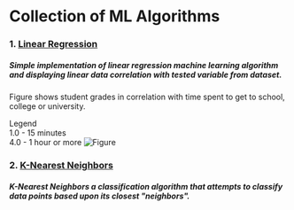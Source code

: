 # Collection of ML Algorithms

### 1. [Linear Regression](https://github.com/alexandrujeman/ml-algorithms/tree/master/linear-regression)

##### Simple implementation of linear regression machine learning algorithm and displaying linear data correlation with tested variable from dataset.

Figure shows student grades in correlation with time spent to get to school, college or university.  

Legend  
1.0 - 15 minutes  
4.0 - 1 hour or more
![Figure](https://i.imgur.com/SmgDJaA.png)

### 2. [K-Nearest Neighbors](https://github.com/alexandrujeman/ml-algorithms/tree/master/k-nearest-neighbors)

##### K-Nearest Neighbors a classification algorithm that attempts to classify data points based upon its closest "neighbors".


